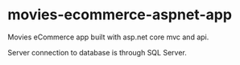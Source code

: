 # movies-ecommerce-aspnet-app
Movies eCommerce app built with asp.net core mvc and api.

Server connection to database is through SQL Server.
